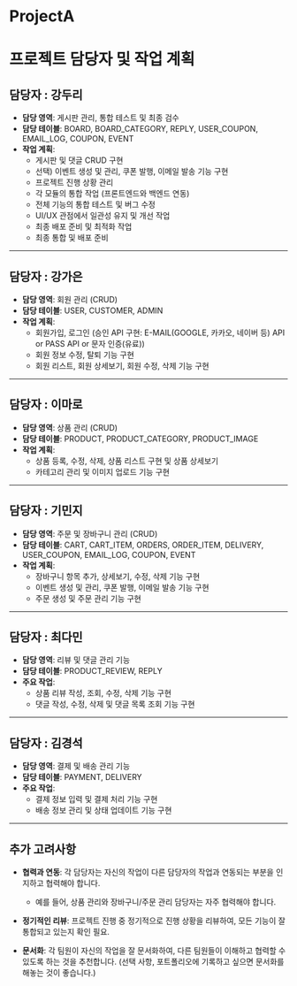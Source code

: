 # ProjectA

# 프로젝트 담당자 및 작업 계획

## 담당자 : 강두리

- **담당 영역**: 게시판 관리, 통합 테스트 및 최종 검수
- **담당 테이블**: BOARD, BOARD_CATEGORY, REPLY, USER_COUPON, EMAIL_LOG, COUPON, EVENT
- **작업 계획**:
  - 게시판 및 댓글 CRUD 구현
  - 선택) 이벤트 생성 및 관리, 쿠폰 발행, 이메일 발송 기능 구현
  - 프로젝트 진행 상황 관리
  - 각 모듈의 통합 작업 (프론트엔드와 백엔드 연동)
  - 전체 기능의 통합 테스트 및 버그 수정
  - UI/UX 관점에서 일관성 유지 및 개선 작업
  - 최종 배포 준비 및 최적화 작업
  - 최종 통합 및 배포 준비

---

## 담당자 : 강가은

- **담당 영역**: 회원 관리 (CRUD)
- **담당 테이블**: USER, CUSTOMER, ADMIN
- **작업 계획**:
  - 회원가입, 로그인 (승인 API 구현: E-MAIL(GOOGLE, 카카오, 네이버 등) API or PASS API or 문자 인증(유료))
  - 회원 정보 수정, 탈퇴 기능 구현
  - 회원 리스트, 회원 상세보기, 회원 수정, 삭제 기능 구현

---

## 담당자 : 이마로

- **담당 영역**: 상품 관리 (CRUD)
- **담당 테이블**: PRODUCT, PRODUCT_CATEGORY, PRODUCT_IMAGE
- **작업 계획**:
  - 상품 등록, 수정, 삭제, 상품 리스트 구현 및 상품 상세보기
  - 카테고리 관리 및 이미지 업로드 기능 구현

---

## 담당자 : 기민지

- **담당 영역**: 주문 및 장바구니 관리 (CRUD)
- **담당 테이블**: CART, CART_ITEM, ORDERS, ORDER_ITEM, DELIVERY, USER_COUPON, EMAIL_LOG, COUPON, EVENT
- **작업 계획**:
  - 장바구니 항목 추가, 상세보기, 수정, 삭제 기능 구현
  - 이벤트 생성 및 관리, 쿠폰 발행, 이메일 발송 기능 구현
  - 주문 생성 및 주문 관리 기능 구현

---

## 담당자 : 최다민

- **담당 영역**: 리뷰 및 댓글 관리 기능
- **담당 테이블**: PRODUCT_REVIEW, REPLY
- **주요 작업**:
  - 상품 리뷰 작성, 조회, 수정, 삭제 기능 구현
  - 댓글 작성, 수정, 삭제 및 댓글 목록 조회 기능 구현

---

## 담당자 : 김경석

- **담당 영역**: 결제 및 배송 관리 기능
- **담당 테이블**: PAYMENT, DELIVERY
- **주요 작업**:
  - 결제 정보 입력 및 결제 처리 기능 구현
  - 배송 정보 관리 및 상태 업데이트 기능 구현

---

## 추가 고려사항

- **협력과 연동**: 각 담당자는 자신의 작업이 다른 담당자의 작업과 연동되는 부분을 인지하고 협력해야 합니다. 
  - 예를 들어, 상품 관리와 장바구니/주문 관리 담당자는 자주 협력해야 합니다.
  
- **정기적인 리뷰**: 프로젝트 진행 중 정기적으로 진행 상황을 리뷰하여, 모든 기능이 잘 통합되고 있는지 확인 필요.
  
- **문서화**: 각 팀원이 자신의 작업을 잘 문서화하여, 다른 팀원들이 이해하고 협력할 수 있도록 하는 것을 추천합니다. (선택 사항, 포트폴리오에 기록하고 싶으면 문서화를 해놓는 것이 좋습니다.)
